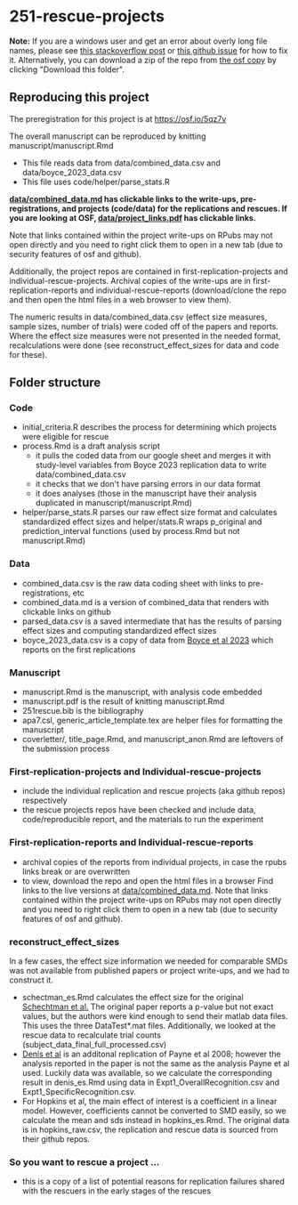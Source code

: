 # 251-rescue-projects

**Note:** If you are a windows user and get an error about overly long file names, please see [this stackoverflow post](https://stackoverflow.com/questions/22575662/filename-too-long-in-git-for-windows) or [this github issue](https://github.com/desktop/desktop/issues/17882) for how to fix it. Alternatively, you can download a zip of the repo from [the osf copy](https://osf.io/cyk5w/files/github) by clicking "Download this folder".

## Reproducing this project
The preregistration for this project is at https://osf.io/5qz7v

The overall manuscript can be reproduced by knitting manuscript/manuscript.Rmd
* This file reads data from data/combined_data.csv and data/boyce_2023_data.csv
* This file uses code/helper/parse_stats.R 

**[data/combined_data.md](https://github.com/langcog/251-rescue-projects/blob/main/data/combined_data.md) has clickable links to the write-ups, pre-registrations, and projects (code/data) for the replications and rescues. If you are looking at OSF, [data/project_links.pdf](https://osf.io/r2d6q) has clickable links.**

Note that links contained within the project write-ups on RPubs may not open directly and you need to right click them to open in a new tab (due to security features of osf and github). 

Additionally, the project repos are contained in first-replication-projects and individual-rescue-projects. Archival copies of the write-ups are in first-replication-reports and individual-rescue-reports (download/clone the repo and then open the html files in a web browser to view them). 

The numeric results in data/combined_data.csv (effect size measures, sample sizes, number of trials) were coded off of the papers and reports. Where the effect size measures were not presented in the needed format, recalculations were done (see reconstruct_effect_sizes for data and code for these). 

## Folder structure

### Code
* initial_criteria.R describes the process for determining which projects were eligible for rescue
* process.Rmd is a draft analysis script
	* it pulls the coded data from our google sheet and merges it with study-level variables from Boyce 2023 replication data to write data/combined_data.csv 
	* it checks that we don't have parsing errors in our data format
	* it does analyses (those in the manuscript have their analysis duplicated in manuscript/manuscript.Rmd)
* helper/parse_stats.R parses our raw effect size format and calculates standardized effect sizes  and helper/stats.R wraps p_original and prediction_interval functions (used by process.Rmd but not manuscript.Rmd)

### Data
* combined_data.csv is the raw data coding sheet with links to pre-registrations, etc
* combined_data.md is a version of combined_data that renders with clickable links on github
* parsed_data.csv is a saved intermediate that has the results of parsing effect sizes and computing standardized effect sizes
* boyce_2023_data.csv is a copy of data from [Boyce et al 2023](https://royalsocietypublishing.org/doi/full/10.1098/rsos.231240) which reports on the first replications

### Manuscript
* manuscript.Rmd is the manuscript, with analysis code embedded
* manuscript.pdf is the result of knitting manuscript.Rmd
* 251rescue.bib is the bibliography
* apa7.csl, generic_article_template.tex are helper files for formatting the manuscript
* coverletter/, title_page.Rmd, and manuscript_anon.Rmd are leftovers of the submission process

### First-replication-projects and Individual-rescue-projects
* include the individual replication and rescue projects (aka github repos) respectively
* the rescue projects repos have been checked and include data, code/reproducible report, and the materials to run the experiment

### First-replication-reports and Individual-rescue-reports
* archival copies of the reports from individual projects, in case the rpubs links break or are overwritten
* to view, download the repo and open the html files in a browser
Find links to the live versions at [data/combined_data.md](https://github.com/langcog/251-rescue-projects/blob/main/data/combined_data.md). Note that links contained within the project write-ups on RPubs may not open directly and you need to right click them to open in a new tab (due to security features of osf and github). 

### reconstruct_effect_sizes 
In a few cases, the effect size information we needed for comparable SMDs was not available from published papers or project write-ups, and we had to construct it.
* schectman_es.Rmd calculates the effect size for the original [Schechtman et al.](https://www.ncbi.nlm.nih.gov/pmc/articles/PMC6634660/) The original paper reports a p-value but not exact values, but the authors were kind enough to send their matlab data files.
This uses the three DataTest*.mat files.  Additionally, we looked at the rescue data to recalculate trial counts (subject_data_final_full_processed.csv)
* [Denis et al](https://www.pnas.org/doi/pdf/10.1073/pnas.2202657119) is an additonal replication of Payne et al 2008; however the analysis reported in the paper is not the same as the analysis Payne et al used. Luckily data was available, so we calculate the corresponding result in denis_es.Rmd using data in Expt1_OverallRecognition.csv and Expt1_SpecificRecognition.csv. 
* For Hopkins et al, the main effect of interest is a coefficient in a linear model. However, coefficients cannot be converted to SMD easily, so we calculate the mean and sds instead in hopkins_es.Rmd. The original data is in hopkins_raw.csv, the replication and rescue data is sourced from their github repos. 

### So you want to rescue a project ...
* this is a copy of a list of potential reasons for replication failures shared with the rescuers in the early stages of the rescues


